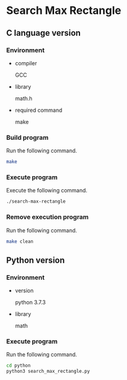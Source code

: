 # Search Max Rectangle

## C language version
### Environment
* compiler

    GCC

* library

    math.h

* required command

    make

### Build program
Run the following command.

```sh
make
```

### Execute program
Execute the following command.

```sh
./search-max-rectangle
```

### Remove execution program
Run the following command.

```sh
make clean
```

## Python version
### Environment
* version

    python 3.7.3

* library

    math

### Execute program
Run the following command.

```sh
cd python
python3 search_max_rectangle.py
```

